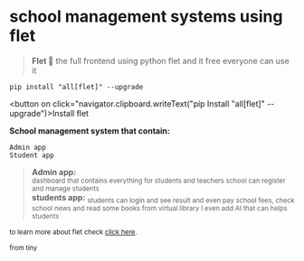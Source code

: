 # school management systems using flet

> **Flet 💫** 
the full frontend using python flet and it free everyone can use it 
<pre><code>pip install "all[flet]" --upgrade</code></pre>
<button on click="navigator.clipboard.writeText("pip Install "all[flet]" --upgrade")>Install flet</button>

**School management system that contain:**
```
Admin app 
Student app
```

> **Admin app:**</br> <sub> dashboard that contains everything for students and teachers school can register and manage students </sub></br>
> **students app:**</bro> <sub> students can login and see result and even pay school fees, check school news and read some books from virtual library I even add AI that can helps students</sub>

<sub>to learn more about flet check [click here](https://flet.dev/).</sub>

<sub>from tiny</sub>
